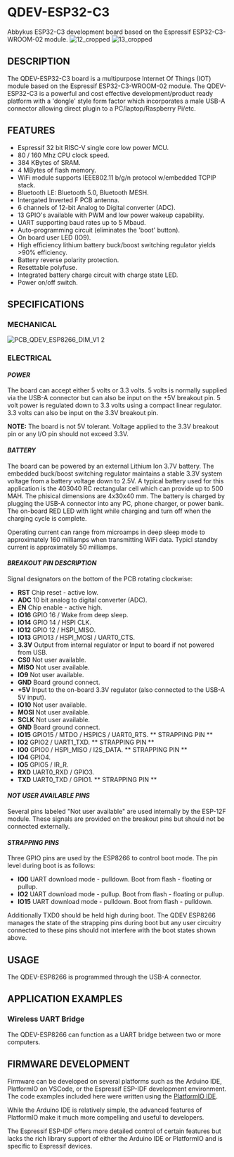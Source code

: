 # QDEV-ESP32-C3
Abbykus ESP32-C3 development board based on the Espressif ESP32-C3-WROOM-02 module.
![12_cropped](https://user-images.githubusercontent.com/99380815/155932995-488e5d05-02c9-49e0-9e3b-c7f0c39fafaf.png)
![13_cropped](https://user-images.githubusercontent.com/99380815/155933031-5ce7c1e2-4d4d-4d99-a0f2-f20bfb035a50.png)

## DESCRIPTION
The QDEV-ESP32-C3 board is a multipurpose Internet Of Things (IOT) module based on the Espressif ESP32-C3-WROOM-02 module. 
The QDEV-ESP32-C3 is a powerful and cost effective development/product ready platform with a 'dongle' style form factor which incorporates a male USB-A connector allowing direct plugin to a PC/laptop/Raspberry Pi/etc.

## FEATURES
- Espressif 32 bit RISC-V single core low power MCU.
- 80 / 160 Mhz CPU clock speed.
- 384 KBytes of SRAM.
- 4 MBytes of flash memory.
- WiFi module supports IEEE802.11 b/g/n protocol w/embedded TCPIP stack.
- Bluetooth LE: Bluetooth 5.0, Bluetooth MESH.
- Intergated Inverted F PCB antenna.
- 6 channels of 12-bit Analog to Digital converter (ADC).
- 13 GPIO's available with PWM and low power wakeup capability.
- UART supporting baud rates up to 5 Mbaud.
- Auto-programming circuit (eliminates the 'boot' button).
- On board user LED (IO9).
- High efficiency lithium battery buck/boost switching regulator yields >90% efficiency.
- Battery reverse polarity protection.
- Resettable polyfuse.
- Integrated battery charge circuit with charge state LED.
- Power on/off switch.

## SPECIFICATIONS
### MECHANICAL
![PCB_QDEV_ESP8266_DIM_V1 2](https://user-images.githubusercontent.com/99380815/154401655-a657988f-43b5-4292-a79f-05efef374700.png)

### ELECTRICAL
#### *POWER*
The board can accept either 5 volts or 3.3 volts. 5 volts is normally supplied via the USB-A connector but can also be input on the +5V breakout pin.
5 volt power is regulated down to 3.3 volts using a compact linear regulator. 3.3 volts can also be input on the 3.3V breakout pin.

**NOTE:** The board is not 5V tolerant. Voltage applied to the 3.3V breakout pin or any I/O pin should not exceed 3.3V.

#### *BATTERY*
The board can be powered by an external Lithium Ion 3.7V battery. The embedded buck/boost switching regulator maintains a stable 3.3V system voltage from a battery voltage down to 2.5V.
A typical battery used for this application is the 403040 RC rectangular cell which can provide up to 500 MAH. The phisical dimensions are 4x30x40 mm.
The battery is charged by plugging the USB-A connector into any PC, phone charger, or power bank. The on-board RED LED with light while charging and turn off when the charging cycle is complete.

Operating current can range from microamps in deep sleep mode to approximately 160 milliamps when transmitting WiFi data. Typicl standby current is approximately 50 milliamps.

#### *BREAKOUT PIN DESCRIPTION*
Signal designators on the bottom of the PCB rotating clockwise:
- **RST** Chip reset - active low.
- **ADC** 10 bit analog to digital converter (ADC).
- **EN** Chip enable - active high.
- **IO16** GPIO 16 / Wake from deep sleep.
- **IO14** GPIO 14 / HSPI CLK.
- **IO12** GPIO 12 / HSPI_MISO.
- **IO13** GPIO13 / HSPI_MOSI / UART0_CTS.
- **3.3V** Output from internal regulator or Input to board if not powered from USB.
- **CS0** Not user available.
- **MISO** Not user available.
- **IO9** Not user available.
- **GND** Board ground connect.
- **+5V** Input to the on-board 3.3V regulator (also connected to the USB-A 5V input).
- **IO10** Not user available.
- **MOSI** Not user available.
- **SCLK** Not user available.
- **GND** Board ground connect.
- **IO15** GPIO15 / MTDO / HSPICS / UART0_RTS. ** STRAPPING PIN **
- **IO2** GPIO2 / UART1_TXD. ** STRAPPING PIN **
- **IO0** GPIO0 / HSPI_MISO / I2S_DATA. ** STRAPPING PIN **
- **IO4** GPIO4.
- **IO5** GPIO5 / IR_R.
- **RXD** UART0_RXD / GPIO3.
- **TXD** UART0_TXD / GPIO1. ** STRAPPING PIN **

#### *NOT USER AVAILABLE PINS*
Several pins labeled "Not user available" are used internally by the ESP-12F module. These signals are provided on the breakout pins but should not be connected externally.

#### *STRAPPING PINS*
Three GPIO pins are used by the ESP8266 to control boot mode. The pin level during boot is as follows:
- **IO0** UART download mode - pulldown. Boot from flash - floating or pullup. 
- **IO2** UART download mode - pullup. Boot from flash - floating or pullup.
- **IO15** UART download mode - pulldown. Boot from flash - pulldown.

Additionally TXD0 should be held high during boot.
The QDEV ESP8266 manages the state of the strapping pins during boot but any user circuitry connected to these pins should not interfere with the boot states shown above. 

## USAGE
The QDEV-ESP8266 is programmed through the USB-A connector.

## APPLICATION EXAMPLES
### Wireless UART Bridge
The QDEV-ESP8266 can function as a UART bridge between two or more computers. 

## FIRMWARE DEVELOPMENT
Firmware can be developed on several platforms such as the Arduino IDE, PlatformIO on VSCode, or the Espressif ESP-IDF development environment. 
The code examples included here were written using the [PlatformIO IDE](https://platformio.org/install/ide?install=vscode).

While the Arduino IDE is relatively simple, the advanced features of PlatformIO make it much more compelling and useful to developers. 

The Espressif ESP-IDF offers more detailed control of certain features but lacks the rich library support of either the Arduino IDE or PlatformIO and is specific to Espressif devices.







